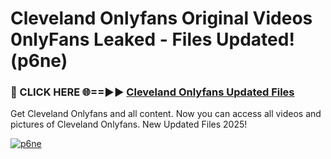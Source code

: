 # Cleveland Onlyfans Original Videos 0nlyFans Leaked - Files Updated! (p6ne)

<h3>🔴 CLICK HERE 🌐==►► <a href="https://tinyurl.com/ehrbuxhb" rel="nofollow">Cleveland Onlyfans Updated Files</a></h3>

Get Cleveland Onlyfans and all content. Now you can access all videos and pictures of Cleveland Onlyfans. New Updated Files 2025!

[![p6ne](https://i.imgur.com/lVYEuWS.gif)](https://tinyurl.com/ehrbuxhb)
